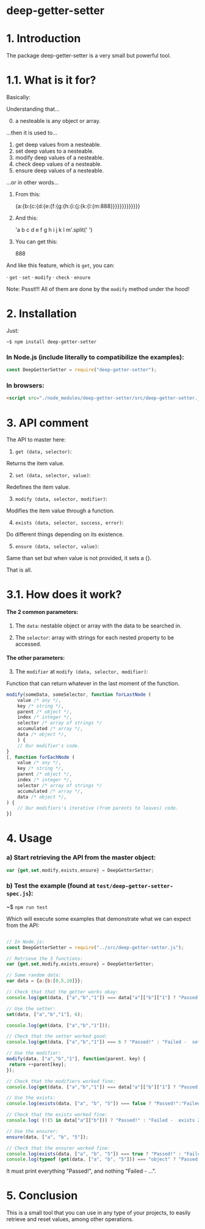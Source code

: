 # deep-getter-setter

# 1. Introduction

The package deep-getter-setter is a very small but powerful tool. 

# 1.1. What is it for?

Basically:

Understanding that...

0. a nesteable is any object or array.

...then it is used to...

1. get deep values from a nesteable.
2. set deep values to a nesteable.
3. modify deep values of a nesteable.
4. check deep values of a nesteable.
5. ensure deep values of a nesteable.

...or in other words...

1. From this:

	{a:{b:{c:{d:{e:{f:{g:{h:{i:{j:{k:{l:{m:888}}}}}}}}}}}}}

2. And this:

	'a b c d e f g h i j k l m'.split(' ')

3. You can get this: 

	888

And like this feature, which is `get`, you can:

· `get`
· `set`
· `modify`
· `check`
· `ensure`


Note: Pssst!!! All of them are done by the `modify` method under the hood!

# 2. Installation

Just:

    ~$ npm install deep-getter-setter

### In Node.js (include literally to compatibilize the examples):

```js
const DeepGetterSetter = require("deep-getter-setter");
```

### In browsers:
```html
<script src="./node_modules/deep-getter-setter/src/deep-getter-setter.js"></script>
```

# 3. API comment

The API to master here:

1. `get (data, selector)`: 

Returns the item value.

2. `set (data, selector, value)`: 

Redefines the item value.

3. `modify (data, selector, modifier)`: 

Modifies the item value through a function.

4. `exists (data, selector, success, error)`: 

Do different things depending on its existence.

5. `ensure (data, selector, value)`: 

Same than set but when value is not provided, it sets a {}.

That is all.


# 3.1. How does it work?

#### The 2 common parameters:

1. The `data`: nestable object or array with the data to be searched in.

2. The `selector`: array with strings for each nested property to be accessed.

#### The other parameters:

3. The `modifier` at `modify (data, selector, modifier)`:

Function that can return whatever in the last moment of the function.

```js
modify(someData, someSelector, function forLastNode (
	value /* any */,
	key /* string */, 
	parent /* object */, 
	index /* integer */,
	selector /* array of strings */
	accumulated /* array */,
	data /* object */,
	) {
	// Our modifier's code.
} 
[, function forEachNode (
	value /* any */,
	key /* string */, 
	parent /* object */, 
	index /* integer */,
	selector /* array of strings */
	accumulated /* array */,
	data /* object */,
) {
	// Our modifiers's iterative (from parents to leaves) code.
}]
```

# 4. Usage

### a) Start retrieving the API from the master object:

```js
var {get,set,modify,exists,ensure} = DeepGetterSetter;
```

### b) Test the example (found at `test/deep-getter-setter-spec.js`):

~$ `npm run test`

Which will execute some examples that demonstrate what we can expect from the API:


```js

// In Node.js:
const DeepGetterSetter = require("../src/deep-getter-setter.js");

// Retrieve the 3 functions:
var {get,set,modify,exists,ensure} = DeepGetterSetter;

// Some random data:
var data = {a:{b:[0,5,10]}};

// Check that that the getter works okay:
console.log(get(data, ["a","b","1"]) === data["a"]["b"]["1"] ? "Passed!" : "Failed -  getter 1!");

// Use the setter:
set(data, ["a","b","1"], 6);

console.log(get(data, ["a","b","1"]));

// Check that the setter worked good:
console.log(get(data, ["a","b","1"]) === 6 ? "Passed!" : "Failed -  setter 1!");

// Use the modifier:
modify(data, ["a","b","1"], function(parent, key) {
 return ++parent[key];
});

// Check that the modifiers worked fine:
console.log(get(data, ["a","b","1"]) === data["a"]["b"]["1"] ? "Passed!" : "Failed -  modifier 1!");

// Use the exists:
console.log(exists(data, ["a", "b", "5"]) === false ? "Passed!":"Failed -  exists 1!");

// Check that the exists worked fine:
console.log( (!(5 in data["a"]["b"])) ? "Passed!" : "Failed -  exists 2!");

// Use the ensurer:
ensure(data, ["a", "b", "5"]);

// Check that the ensurer worked fine:
console.log(exists(data, ["a", "b", "5"]) === true ? "Passed!" : "Failed -  ensurer 1!");
console.log(typeof (get(data, ["a", "b", "5"])) === "object" ? "Passed!" : "Failed -  ensurer 2!");
```

It must print everything "Passed!", and nothing "Failed - ...".


# 5. Conclusion

This is a small tool that you can use in any type of your projects, to easily retrieve and reset values, among other operations.
